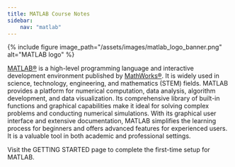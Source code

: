 ```yaml
---
title: MATLAB Course Notes
sidebar:
    nav: "matlab"
---
```


{% include figure image_path="/assets/images/matlab_logo_banner.png" alt="MATLAB logo" %}

[MATLAB&reg;](https://www.mathworks.com/products/matlab) is a high-level programming language and interactive development environment published by [MathWorks&reg;](https://www.mathworks.com).
It is widely used in science, technology, engineering, and mathematics (STEM) fields.
MATLAB provides a platform for numerical computation, data analysis, algorithm development, and data visualization.
Its comprehensive library of built-in functions and graphical capabilities make it ideal for solving complex problems and
conducting numerical simulations.
With its graphical user interface and extensive documentation, MATLAB simplifies the learning process for beginners and
offers advanced features for experienced users. It is a valuable tool in both academic and professional settings.

Visit the GETTING STARTED page to complete the first-time setup for MATLAB.
